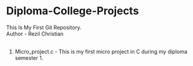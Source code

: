 # Diploma-College-Projects
This Is My First Git Repository.
<br>
Author - Rezil Christian 
<br><br>
1. Micro_project.c - This is my first micro project in C during my diploma semester 1.
